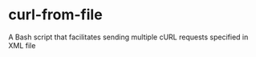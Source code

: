 # curl-from-file
A Bash script that facilitates sending multiple cURL requests specified in XML file
